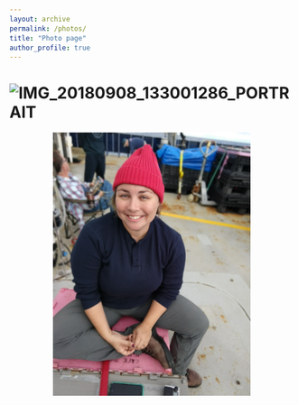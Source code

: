```yaml
---
layout: archive
permalink: /photos/
title: "Photo page"
author_profile: true
---
```


# ![IMG_20180908_133001286_PORTRAIT]()

<p align="center">
  <img src="../images/IMG_20180908_133001286_PORTRAIT.jpg" width="350" title="hover text" alt="accessibility text">
</p>
